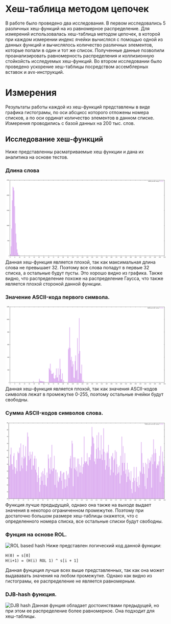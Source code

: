 
# Хеш-таблица методом цепочек


В работе было проведено два исследования. В первом исследовались 5 различных хеш-функций на из равномерное распределение. Для измерений использовалась хеш-таблица методом цепочек, в которой при каждом измерении индекс ячейки вычисляся с помощью одной из данных функций и вычислялось количество различных элементов, которые попали в один и тот же список. Полученные данные позволили проанализировать равномерность распределения и коллизионную стойкойсть исследуемых хеш-функций. Во втором исследовании было проведено ускорение хеш-таблицы посредcтвом ассемблерных вставок и avx-инструкций.

# Измерения
Результаты работы каждой из хеш-функций представлены в виде графика гистограмы, по оси абсцисс которого отложены номера списков, а по оси ординат количество элементов в данном списке. Измерения проводились с базой данных на 200 тыс. слов.
## Исследование хеш-функций
Ниже представленны расматриваемые хеш функции и дана их аналитика на основе тестов.
### Длина слова
![Length hash](/tests/length.png)
Данная хеш-функция является плохой, так как максимальная длина слова не превышает 32. Поэтому все слова попадут в первые 32 списка, а остальные будут пусты. Это хорошо видно из графика. Также видно, что распределение похоже на распределение Гаусса, что также является плохой стороной данной функции.
### Значение ASCII-кода первого символа.
![ASCII code hash](/tests/ascii.png)
Данная хеш-функция является плохой, так как значения ASCII-кодов символов лежат в промежутке 0-255, поэтому остальные ячейки будут свободны.
### Сумма ASCII-кодов символов слова.
![ASCII sum hash](/tests/ascii_len.png)
Функция лучше предыдущей, однако она также на выходе выдает значения в некоторо ограниченном промежутке. Поэтому при достаточно большом размере хеш-таблицы окажется, что с определенного номера списка, все остальные списки будут свободны. 
### Фунция на основе ROL.
![ROL based hash](rol.png)
Ниже представлен логический код данной функции:
```
H(0) = s[0]
H(i+1) = (H(i) ROL 1) ^ s[i + 1]
```
Данная фунцкция лучше всех выше представленных, так как она может выдававать значения на любом промежутке. Однако как видно из гистограмы, ее распределение не является равномерным.
### DJB-hash функция.
![DJB hash](djb_hash.png)
Данная фунция обладает достоинствами предыдущей, но при этом ее распределение более равномерное. Она подходит для хеш-таблицы.
